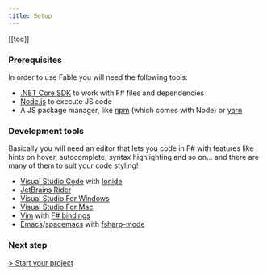 ```yaml
---
title: Setup
---
```


[[toc]]

### Prerequisites

In order to use Fable you will need the following tools:

- [.NET Core SDK](https://dotnet.microsoft.com/) to work with F# files and dependencies
- [Node.js](https://nodejs.org/) to execute JS code
- A JS package manager, like [npm](https://www.npmjs.com/) (which comes with Node) or [yarn](https://yarnpkg.com/)

### Development tools

Basically you will need an editor that lets you code in F# with features like hints on hover, autocomplete, syntax highlighting and so on... and there are many of them to suit your code styling!

- [Visual Studio Code](https://code.visualstudio.com/) with [Ionide](http://ionide.io/)
- [JetBrains Rider](https://www.jetbrains.com/rider/)
- [Visual Studio For Windows](https://visualstudio.microsoft.com/)
- [Visual Studio For Mac](https://visualstudio.microsoft.com/vs/mac/)
- [Vim](https://www.vim.org/) with [F# bindings](https://github.com/fsharp/vim-fsharp)
- [Emacs](https://www.gnu.org/software/emacs/)/[spacemacs](http://spacemacs.org/) with [fsharp-mode](https://github.com/fsharp/emacs-fsharp-mode)

### Next step

[> Start your project](your-first-fable-project.html)
